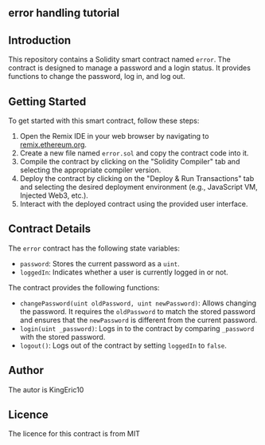 ## error handling tutorial

## Introduction
This repository contains a Solidity smart contract named `error`. The contract is designed to manage a password and a login status. It provides functions to change the password, log in, and log out.

## Getting Started
To get started with this smart contract, follow these steps:

1. Open the Remix IDE in your web browser by navigating to [remix.ethereum.org](https://remix.ethereum.org).
2. Create a new file named `error.sol` and copy the contract code into it.
3. Compile the contract by clicking on the "Solidity Compiler" tab and selecting the appropriate compiler version.
4. Deploy the contract by clicking on the "Deploy & Run Transactions" tab and selecting the desired deployment environment (e.g., JavaScript VM, Injected Web3, etc.).
5. Interact with the deployed contract using the provided user interface.

## Contract Details
The `error` contract has the following state variables:

- `password`: Stores the current password as a `uint`.
- `loggedIn`: Indicates whether a user is currently logged in or not.

The contract provides the following functions:

- `changePassword(uint oldPassword, uint newPassword)`: Allows changing the password. It requires the `oldPassword` to match the stored password and ensures that the `newPassword` is different from the current password.
- `login(uint _password)`: Logs in to the contract by comparing `_password` with the stored password.
- `logout()`: Logs out of the contract by setting `loggedIn` to `false`.

## Author
The autor is KingEric10

## Licence

The licence for this contract is from MIT
